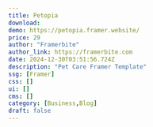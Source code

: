 ```yaml
---
title: Petopia
download:
demo: https://petopia.framer.website/
price: 29
author: "Framerbite"
author_link: https://framerbite.com
date: 2024-12-30T03:51:56.724Z
description: "Pet Care Framer Template"
ssg: [Framer]
css: []
ui: []
cms: []
category: [Business,Blog]
draft: false
---
```

